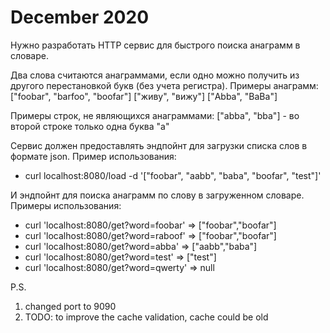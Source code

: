 # December 2020

Нужно разработать HTTP сервис для быстрого поиска анаграмм в словаре.

Два слова считаются анаграммами, если одно можно получить из другого перестановкой букв (без учета регистра).
Примеры анаграмм:
["foobar", "barfoo", "boofar"]
["живу", "вижу"]
["Abba", "BaBa"]

Примеры строк, не являющихся анаграммами:
["abba", "bba"] - во второй строке только одна буква "а"

Сервис должен предоставлять эндпойнт для загрузки списка слов в формате json.
Пример использования:
* curl localhost:8080/load -d '["foobar", "aabb", "baba", "boofar", "test"]'

И эндпойнт для поиска анаграмм по слову в загруженном словаре.
Примеры использования:
* curl 'localhost:8080/get?word=foobar' => ["foobar","boofar"]
* curl 'localhost:8080/get?word=raboof' => ["foobar","boofar"]
* curl 'localhost:8080/get?word=abba' => ["aabb","baba"]
* curl 'localhost:8080/get?word=test' => ["test"]
* curl 'localhost:8080/get?word=qwerty' => null


P.S. 
1) changed port to 9090 
2) TODO: to improve the cache validation, cache could be old 